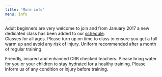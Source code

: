 ```yaml
---
title: 'More info'
menu: info
---
```


Adult beginners are very welcome to join and from January 2017 a new dedicated class has been added to our [schedule](#classes).  
Classes for all ages. Please turn up on time to class to ensure you get a full warm up and avoid any risk of injury.
Uniform recommended after a month of regular training.

Friendly, insured and enhanced CRB checked teachers. Please bring water for you or your children to stay hydrated for a healthy training. Please inform us of any condition or injury before training.
